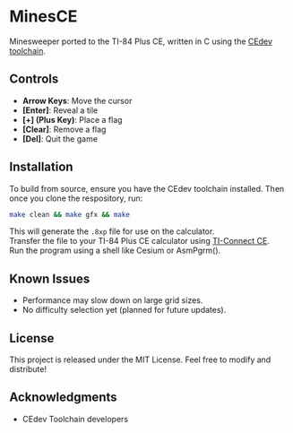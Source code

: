 # MinesCE

Minesweeper ported to the TI-84 Plus CE, written in C using the [CEdev toolchain](https://ce-programming.github.io/toolchain/).

## Controls

- **Arrow Keys**: Move the cursor
- **[Enter]**: Reveal a tile
- **[+] (Plus Key)**: Place a flag
- **[Clear]**: Remove a flag
- **[Del]**: Quit the game

## Installation

To build from source, ensure you have the CEdev toolchain installed. Then once you clone the respository, run:

```sh
make clean && make gfx && make
```

This will generate the `.8xp` file for use on the calculator.  
Transfer the file to your TI-84 Plus CE calculator using [TI-Connect CE](https://education.ti.com/en/products/computer-software/ti-connect-ce-software).  
Run the program using a shell like Cesium or AsmPgrm().

## Known Issues

- Performance may slow down on large grid sizes.
- No difficulty selection yet (planned for future updates).

## License

This project is released under the MIT License. Feel free to modify and distribute!

## Acknowledgments

- CEdev Toolchain developers  
